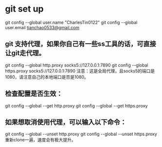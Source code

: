 # git set up
git config --global user.name "CharlesTin0122"
git config --global user.email tianchao0533@gmail.com

## git 支持代理，如果你自己有一些ss工具的话，可直接让git走代理。

git config --global http.proxy socks5://127.0.0.1:7890
git config --global https.proxy socks5://127.0.0.1:7890
注意：这是全局代理，且socks5的端口是1080，请注意自己的本地端口是否是1080。

## 检查配置是否生效：

git config --global --get http.proxy
git config --global --get https.proxy

## 如果想取消使用代理，可以输入以下命令：

git config --global --unset http.proxy
git config --global --unset https.proxy
重新clone一遍，速度会有极大提升。
